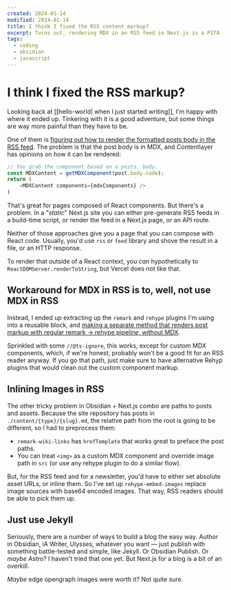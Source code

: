 ```yaml
---
created: 2024-01-14
modified: 2024-01-14
title: I think I fixed the RSS content markup?
excerpt: Turns out, rendering MDX in an RSS feed in Next.js is a PITA
tags:
  - coding
  - obsidian
  - javascript
---
```

# I think I fixed the RSS markup?

Looking back at [[hello-world| when I just started writing]], I'm happy with where it ended up. Tinkering with it is a good adventure, but some things are way more painful than they have to be.

One of them is [figuring out how to render the formatted posts body in the RSS feed](https://twitter.com/pepicrft/status/1743955508552257862). The problem is that the post body is in MDX, and Contentlayer has opinions on how it can be rendered:

```js
// You grab the component based on a posts. body.
const MDXContent = getMDXComponent(post.body.code);
return (
    <MDXContent components={mdxComponents} />
)
```


That's great for pages composed of React components. But there's a problem. In a "_static_" Next.js site you can either pre-generate RSS feeds in a build-time script, or render the feed in a Next.js page, or an API route.

Neither of those approaches give you  a page that you can compose with React code.  Usually, you'd use `rss` or `feed` library and shove the result in a file, or an HTTP response.

To render that outside of a React context, you _can_ hypothetically to `ReactDOMServer.renderToString`, but Vercel does not like that. 

## Workaround for MDX in RSS is to, well, not use MDX in RSS

Instead, I ended up extracting up the `remark` and `rehype` plugins I'm using into a reusable block, and [making a separate method that renders post markup with regular remark → rehype pipeline, without MDX](https://github.com/natikgadzhi/respawn-io/blob/f2b2881914ec592ac6a3c8bbd2de8a4b63bf2cbb/lib/markdownToHTML.ts).

Sprinkled with some `//@ts-ignore`, this works, except for custom MDX components, which, if we're honest, probably won't be a good fit for an RSS reader anyway. If you go that path, just make sure to have alternative Rehyp plugins that would clean out the custom component markup.

## Inlining Images in RSS

The other tricky problem in Obsidian + Next.js combo are paths to posts and assets. Because the site repository has posts in `./content/{type}/{slug}.md`, the relative path from the root is going to be different, so I had to preprocess them:
- `remark-wiki-links` has `hrefTemplate` that works great to preface the post paths. 
- You can treat `<img>` as a custom MDX component and override image path in `src` (or use any rehype plugin to do a similar flow).

But, for the RSS feed and for a newsletter, you'd have to either set absolute asset URLs, or inline them. So I've set up `rehype-embed-images` replace image sources with base64 encoded images. That way, RSS readers should be able to pick them up.

## Just use Jekyll

Seriously, there are a number of ways to build a blog the easy way. Author in Obsidian, iA Writer, Ulysses, whatever you want — just publish with something battle-tested and simple, like Jekyll. Or Obsidian Publish. Or _maybe_ Astro? I haven't tried that one yet. But Next.js for a blog is a bit of an overkill.

_Maybe_ edge opengraph images were worth it? Not quite sure.
